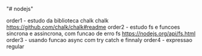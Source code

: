 "# nodejs" 


order1 - estudo da biblioteca chalk
chalk https://github.com/chalk/chalk#readme
order2 - estudo fs e funcoes sincrona e assincrona, com funcao de erro
fs https://nodejs.org/api/fs.html
order3 - usando funcao async com try catch e finnaly
order4 - expressao regular